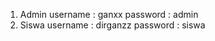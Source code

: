 1. Admin
   username : ganxx
   password : admin
2. Siswa
   username : dirganzz
   password : siswa
